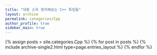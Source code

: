 ```yaml
---
title: "대충 스윽 정리해보는 C++ 특징들"
layout: archive
permalink: categories/Cpp
author_profile: true
sidebar_main: true
---
```



{% assign posts = site.categories.Cpp %}
{% for post in posts %} {% include archive-single2.html type=page.entries_layout %} {% endfor %}